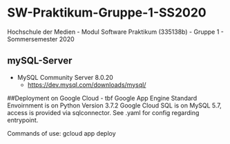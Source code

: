 # SW-Praktikum-Gruppe-1-SS2020
Hochschule der Medien - Modul Software Praktikum (335138b) - Gruppe 1 - Sommersemester 2020

## mySQL-Server
- MySQL Community Server 8.0.20
    - https://dev.mysql.com/downloads/mysql/

















##Deployment on Google Cloud - tbf
Google App Engine Standard Envoirnment is on Python Version 3.7.2
Google Cloud SQL is on MySQL 5.7, access is provided via sqlconnector.
See .yaml for config regarding entrypoint.

Commands of use:
gcloud app deploy
